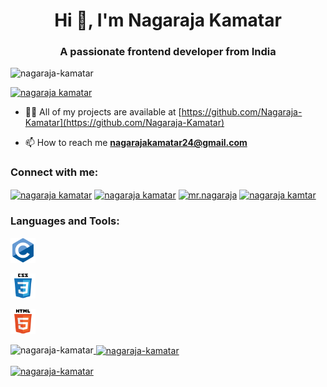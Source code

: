 <h1 align="center">Hi 👋, I'm Nagaraja Kamatar</h1>
<h3 align="center">A passionate frontend developer from India</h3>

<img align="right" alt="" width="400" scr=https://github.com/Nagaraja-Kamatar/Nagaraja-Kamatar/assets/145822414/686e866b-9415-4ebd-863d-0bada3e6eacd)>

<p align="left"> <img src="https://komarev.com/ghpvc/?username=nagaraja-kamatar&label=Profile%20views&color=0e75b6&style=flat" alt="nagaraja-kamatar" /> </p>

<p align="left"> <a href="https://twitter.com/nagaraja kamatar" target="blank"><img src="https://img.shields.io/twitter/follow/nagaraja kamatar?logo=twitter&style=for-the-badge" alt="nagaraja kamatar" /></a> </p>

- 👨‍💻 All of my projects are available at [https://github.com/Nagaraja-Kamatar](https://github.com/Nagaraja-Kamatar)

- 📫 How to reach me **nagarajakamatar24@gmail.com**

<h3 align="left">Connect with me:</h3>
<p align="left">
<a href="https://twitter.com/nagaraja kamatar" target="blank"><img align="center" src="https://raw.githubusercontent.com/rahuldkjain/github-profile-readme-generator/master/src/images/icons/Social/twitter.svg" alt="nagaraja kamatar" height="30" width="40" /></a>
<a href="https://linkedin.com/in/nagaraja kamatar" target="blank"><img align="center" src="https://raw.githubusercontent.com/rahuldkjain/github-profile-readme-generator/master/src/images/icons/Social/linked-in-alt.svg" alt="nagaraja kamatar" height="30" width="40" /></a>
<a href="https://instagram.com/mr.nagaraja" target="blank"><img align="center" src="https://raw.githubusercontent.com/rahuldkjain/github-profile-readme-generator/master/src/images/icons/Social/instagram.svg" alt="mr.nagaraja" height="30" width="40" /></a>
<a href="https://www.hackerrank.com/nagaraja kamatar" target="blank"><img align="center" src="https://raw.githubusercontent.com/rahuldkjain/github-profile-readme-generator/master/src/images/icons/Social/hackerrank.svg" alt="nagaraja kamtar" height="30" width="40" /></a>
</p>

<h3 align="left">Languages and Tools:</h3>
<p align="left"> <a href="https://www.cprogramming.com/" target="blank" rel="noreferrer">   </a> </p>

<img src="https://raw.githubusercontent.com/devicons/devicon/master/icons/c/c-original.svg" alt="c" width="40" height="40"/> </a> <a href="https://www.w3schools.com/css/" target="blank" rel="noreferrer">

<img src="https://raw.githubusercontent.com/devicons/devicon/master/icons/css3/css3-original-wordmark.svg" alt="css3" width="40" height="40"/> </a> <a href="https://www.w3.org/html/" target="blank" rel="noreferrer">

 </p><img src="https://raw.githubusercontent.com/devicons/devicon/master/icons/html5/html5-original-wordmark.svg" alt="html5" width="40" height="40"/> 

<p><img align="left" src="https://github-readme-stats.vercel.app/api/top-langs?username=nagaraja-kamatar&show_icons=true&locale=en&layout=compact" alt="nagaraja-kamatar" /></p>

<p>&nbsp;<img align="center" src="https://github-readme-stats.vercel.app/api?username=nagaraja-kamatar&show_icons=true&locale=en" alt="nagaraja-kamatar" /></p>

<p><img align="center" src="https://github-readme-streak-stats.herokuapp.com/?user=nagaraja-kamatar&" alt="nagaraja-kamatar" /></p> 


